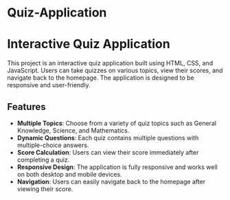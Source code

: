 # Quiz-Application
# Interactive Quiz Application

This project is an interactive quiz application built using HTML, CSS, and JavaScript. Users can take quizzes on various topics, view their scores, and navigate back to the homepage. The application is designed to be responsive and user-friendly.

## Features

- **Multiple Topics**: Choose from a variety of quiz topics such as General Knowledge, Science, and Mathematics.
- **Dynamic Questions**: Each quiz contains multiple questions with multiple-choice answers.
- **Score Calculation**: Users can view their score immediately after completing a quiz.
- **Responsive Design**: The application is fully responsive and works well on both desktop and mobile devices.
- **Navigation**: Users can easily navigate back to the homepage after viewing their score.
